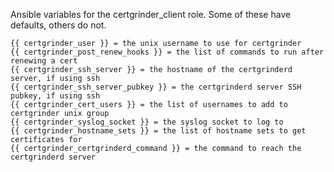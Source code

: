 Ansible variables for the certgrinder_client role. Some of these have defaults, others do not.

    {{ certgrinder_user }} = the unix username to use for certgrinder
    {{ certgrinder_post_renew_hooks }} = the list of commands to run after renewing a cert
    {{ certgrinder_ssh_server }} = the hostname of the certgrinderd server, if using ssh
    {{ certgrinder_ssh_server_pubkey }} = the certgrinderd server SSH pubkey, if using ssh
    {{ certgrinder_cert_users }} = the list of usernames to add to certgrinder unix group
    {{ certgrinder_syslog_socket }} = the syslog socket to log to
    {{ certgrinder_hostname_sets }} = the list of hostname sets to get certificates for
    {{ certgrinder_certgrinderd_command }} = the command to reach the certgrinderd server

